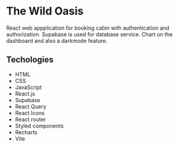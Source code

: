 # The Wild Oasis

React web appplication for booking cabin with authentication and authorization. Supabase is used for database service. Chart on the dashboard and also a darkmode feature.

## Techologies

- HTML
- CSS
- JavaScript
- React.js
- Supabase
- React Query
- React Icons
- React router
- Styled components
- Recharts
- Vite
